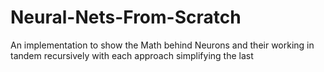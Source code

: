 # Neural-Nets-From-Scratch
An implementation to show the Math behind Neurons and their working in tandem recursively with each approach simplifying the last

